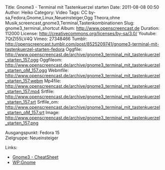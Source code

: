 Title: Gnome3 - Terminal mit Tastenkuerzel starten
Date: 2011-08-08 00:50
Author: Heiko
Category: Video
Tags: CC by-sa,Fedora,Gnome,Linux,Neueinsteiger,Ogg Theora,ohne Musik,screencast,gnome3,Terminal,Tastenkombinationen
Slug: gnome3_terminal_shortcut
Album: http://www.openscreencast.de
Duration: 112000
License: http://creativecommons.org/licenses/by-sa/3.0/
Youtube: 7QtZI55LV4Q
Vimeo: 27348466
Tumblr: http://openscreencast.tumblr.com/post/8525209741/gnome3-terminal-mit-tastenkuerzel-starten-fedora
Oggfile: http://www.openscreencast.de/archive/gnome3_terminal_mit_tastenkuerzel_starten_157.ogg
Oggfileom: http://www.openscreencast.de/archive/gnome3_terminal_mit_tastenkuerzel_starten_oM_157.ogg
Webmfile: http://www.openscreencast.de/archive/gnome3_terminal_mit_tastenkuerzel_starten_157.webm
Mp4file: http://www.openscreencast.de/archive/gnome3_terminal_mit_tastenkuerzel_starten_157.mp4
Srtfile: http://www.openscreencast.de/archive/gnome3_terminal_mit_tastenkuerzel_starten_157.srt
Srtfile_om: http://www.openscreencast.de/archive/gnome3_terminal_mit_tastenkuerzel_starten_oM_157.srt
Image: http://www.openscreencast.de/archive/gnome3_terminal_mit_tastenkuerzel_starten_157.png

Ausgangspunkt: Fedora 15  
Zielgruppe: Neueinsteiger  

Links:

  * [Gnome3 - CheatSheet](http://live.gnome.org/GnomeShell/CheatSheet "Link zu gnome.org" )
  * [WP:Gnome](http://de.wikipedia.org/wiki/Gnome "Link zu Wikipedia Gnome" )

